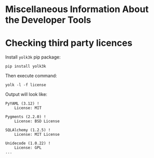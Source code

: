 # Miscellaneous Information About the Developer Tools

# Checking third party licences

Install `yolk3k` pip package:

    pip install yolk3k

Then execute command:

    yolk -l -f license

Output will look like:

```
PyYAML (3.12) !
    License: MIT

Pygments (2.2.0) !
    License: BSD License

SQLAlchemy (1.2.5) !
    License: MIT License

Unidecode (1.0.22) !
    License: GPL
...
```
